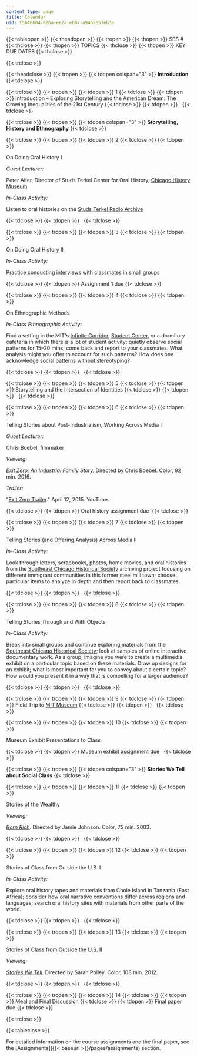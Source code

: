 ```yaml
---
content_type: page
title: Calendar
uid: f5b46b04-826a-ee2a-eb07-a9462553eb3a
---
```


{{< tableopen >}}
{{< theadopen >}}
{{< tropen >}}
{{< thopen >}}
SES #
{{< thclose >}}
{{< thopen >}}
TOPICS
{{< thclose >}}
{{< thopen >}}
KEY DUE DATES
{{< thclose >}}

{{< trclose >}}

{{< theadclose >}}
{{< tropen >}}
{{< tdopen colspan="3" >}}
**Introduction**
{{< tdclose >}}

{{< trclose >}}
{{< tropen >}}
{{< tdopen >}}
1
{{< tdclose >}}
{{< tdopen >}}
Introduction – Exploring Storytelling and the American Dream: The Growing Inequalities of the 21st Century
{{< tdclose >}}
{{< tdopen >}}
 
{{< tdclose >}}

{{< trclose >}}
{{< tropen >}}
{{< tdopen colspan="3" >}}
**Storytelling, History and Ethnography**
{{< tdclose >}}

{{< trclose >}}
{{< tropen >}}
{{< tdopen >}}
2
{{< tdclose >}}
{{< tdopen >}}


On Doing Oral History I

_Guest Lecturer:_ 

Peter Alter, Director of Studs Terkel Center for Oral History, [Chicago History Museum](https://www.chicagohistory.org/studsterkel/)

_In-Class Activity:_

Listen to oral histories on the [Studs Terkel Radio Archive](https://studsterkel.wfmt.com/)


{{< tdclose >}}
{{< tdopen >}}
 
{{< tdclose >}}

{{< trclose >}}
{{< tropen >}}
{{< tdopen >}}
3
{{< tdclose >}}
{{< tdopen >}}


On Doing Oral History II

_In-Class Activity:_

Practice conducting interviews with classmates in small groups


{{< tdclose >}}
{{< tdopen >}}
Assignment 1 due
{{< tdclose >}}

{{< trclose >}}
{{< tropen >}}
{{< tdopen >}}
4
{{< tdclose >}}
{{< tdopen >}}


On Ethnographic Methods

_In-Class Ethnographic Activity:_

Find a setting in the MIT's [Infinite Corridor](https://mitadmissions.org/help/faq/infinite-corridor/), [Student Center](https://studentlife.mit.edu/cac/stratton-student-center), or a dormitory cafeteria in which there is a lot of student activity; quietly observe social patterns for 15–20 mins; come back and report to your classmates. What analysis might you offer to account for such patterns? How does one acknowledge social patterns without stereotyping?


{{< tdclose >}}
{{< tdopen >}}
 
{{< tdclose >}}

{{< trclose >}}
{{< tropen >}}
{{< tdopen >}}
5
{{< tdclose >}}
{{< tdopen >}}
Storytelling and the Intersection of Identities
{{< tdclose >}}
{{< tdopen >}}
 
{{< tdclose >}}

{{< trclose >}}
{{< tropen >}}
{{< tdopen >}}
6
{{< tdclose >}}
{{< tdopen >}}


Telling Stories about Post-Industrialism, Working Across Media I

_Guest Lecturer:_ 

Chris Boebel, filmmaker

_Viewing:_

_[Exit Zero: An Industrial Family Story](http://societyforvisualanthropology.org/mediafestival/exit-zero-industrial-family-story/)._ Directed by Chris Boebel. Color, 92 min. 2016.

_Trailer:_

"[Exit Zero Trailer](https://www.youtube.com/watch?v=2RWNi-NVbMw&feature=youtu.be)." April 12, 2015. YouTube.


{{< tdclose >}}
{{< tdopen >}}
Oral history assignment due 
{{< tdclose >}}

{{< trclose >}}
{{< tropen >}}
{{< tdopen >}}
7
{{< tdclose >}}
{{< tdopen >}}


Telling Stories (and Offering Analysis) Across Media II

_In-Class Activity:_

Look through letters, scrapbooks, photos, home movies, and oral histories from the [Southeast Chicago Historical Society](http://www.pullman-museum.org/ihaccr/sechs.html) archiving project focusing on different immigrant communities in this former steel mill town; choose particular items to analyze in depth and then report back to classmates.


{{< tdclose >}}
{{< tdopen >}}
 
{{< tdclose >}}

{{< trclose >}}
{{< tropen >}}
{{< tdopen >}}
8
{{< tdclose >}}
{{< tdopen >}}


Telling Stories Through and With Objects

_In-Class Activity:_

Break into small groups and continue exploring materials from the [Southeast Chicago Historical Society](http://www.pullman-museum.org/ihaccr/sechs.html); look at samples of online interactive documentary work. As a group, imagine you were to create a multimedia exhibit on a particular topic based on these materials. Draw up designs for an exhibit; what is most important for you to convey about a certain topic? How would you present it in a way that is compelling for a larger audience?


{{< tdclose >}}
{{< tdopen >}}
 
{{< tdclose >}}

{{< trclose >}}
{{< tropen >}}
{{< tdopen >}}
9
{{< tdclose >}}
{{< tdopen >}}
Field Trip to [MIT Museum](https://mitmuseum.mit.edu/)
{{< tdclose >}}
{{< tdopen >}}
 
{{< tdclose >}}

{{< trclose >}}
{{< tropen >}}
{{< tdopen >}}
10
{{< tdclose >}}
{{< tdopen >}}


Museum Exhibit Presentations to Class


{{< tdclose >}}
{{< tdopen >}}
Museum exhibit assignment due  
{{< tdclose >}}

{{< trclose >}}
{{< tropen >}}
{{< tdopen colspan="3" >}}
**Stories We Tell about Social Class**
{{< tdclose >}}

{{< trclose >}}
{{< tropen >}}
{{< tdopen >}}
11
{{< tdclose >}}
{{< tdopen >}}


Stories of the Wealthy

_Viewing:_

_[Born Rich](https://www.imdb.com/title/tt0342143/?ref_=fn_al_tt_1)._ Directed by Jamie Johnson. Color, 75 min. 2003.


{{< tdclose >}}
{{< tdopen >}}
 
{{< tdclose >}}

{{< trclose >}}
{{< tropen >}}
{{< tdopen >}}
12
{{< tdclose >}}
{{< tdopen >}}


Stories of Class from Outside the U.S. I

_In-Class Activity:_

Explore oral history tapes and materials from Chole Island in Tanzania (East Africa); consider how oral narrative conventions differ across regions and languages; search oral history sites with materials from other parts of the world.


{{< tdclose >}}
{{< tdopen >}}
 
{{< tdclose >}}

{{< trclose >}}
{{< tropen >}}
{{< tdopen >}}
13
{{< tdclose >}}
{{< tdopen >}}


Stories of Class from Outside the U.S. II

_Viewing:_

_[Stories We Tell](https://www.imdb.com/title/tt2366450/?ref_=nv_sr_1)._ Directed by Sarah Polley. Color, 108 min. 2012.


{{< tdclose >}}
{{< tdopen >}}
 
{{< tdclose >}}

{{< trclose >}}
{{< tropen >}}
{{< tdopen >}}
14
{{< tdclose >}}
{{< tdopen >}}
Meal and Final Discussion
{{< tdclose >}}
{{< tdopen >}}
Final paper due
{{< tdclose >}}

{{< trclose >}}

{{< tableclose >}}

For detailed information on the course assignments and the final paper, see the [Assignments]({{< baseurl >}}/pages/assignments) section.